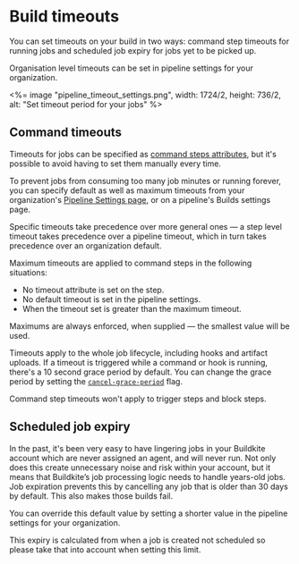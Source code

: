 # Build timeouts

You can set timeouts on your build in two ways: command step timeouts for running jobs and scheduled job expiry for jobs yet to be picked up.

Organisation level timeouts can be set in pipeline settings for your organization.

<%= image "pipeline_timeout_settings.png", width: 1724/2, height: 736/2, alt: "Set timeout period for your jobs" %>

## Command timeouts

Timeouts for jobs can be specified as [command steps attributes](/docs/pipelines/command-step#timeout_in_minutes), but it's possible to avoid having to set them manually every time.

To prevent jobs from consuming too many job minutes or running forever, you can specify default as well as maximum timeouts from your organization's [Pipeline Settings page](https://buildkite.com/organizations/~/pipeline-settings), or on a pipeline's Builds settings page.

Specific timeouts take precedence over more general ones — a step level timeout takes precedence over a pipeline timeout, which in turn takes precedence over an organization default.

Maximum timeouts are applied to command steps in the following situations:

- No timeout attribute is set on the step.
- No default timeout is set in the pipeline settings.
- When the timeout set is greater than the maximum timeout.

Maximums are always enforced, when supplied — the smallest value will be used.

Timeouts apply to the whole job lifecycle, including hooks and artifact uploads. If a timeout is triggered while a command or hook is running, there's a 10 second grace period by default. You can change the grace period by setting the [`cancel-grace-period`](https://buildkite.com/docs/agent/v3/configuration#cancel-grace-period) flag.

Command step timeouts won't apply to trigger steps and block steps.

## Scheduled job expiry

In the past, it's been very easy to have lingering jobs in your Buildkite account which are never assigned an agent, and will never run. Not only does this create unnecessary noise and risk within your account, but it means that Buildkite’s job processing logic needs to handle years-old jobs. Job expiration prevents this by cancelling any job that is older than 30 days by default. This also makes those builds fail.

You can override this default value by setting a shorter value in the pipeline settings for your organization.

This expiry is calculated from when a job is created not scheduled so please take that into account when setting this limit.
